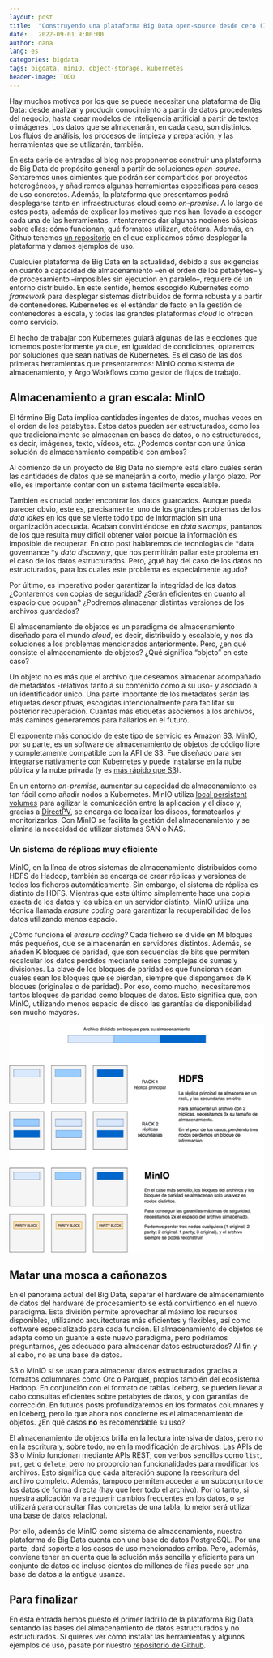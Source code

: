 ```yaml
---
layout: post
title:  "Construyendo una plataforma Big Data open-source desde cero (I): Persistencia"
date:   2022-09-01 9:00:00
author: dana
lang: es
categories: bigdata
tags: bigdata, minIO, object-storage, kubernetes
header-image: TODO
---
```


Hay muchos motivos por los que se puede necesitar una plataforma de Big Data: desde analizar y producir conocimiento a partir de datos procedentes del negocio, hasta crear modelos de inteligencia artificial a partir de textos o imágenes. Los datos que se almacenarán, en cada caso, son distintos. Los flujos de análisis, los procesos de limpieza y preparación, y las herramientas que se utilizarán, también.

En esta serie de entradas al blog nos proponemos construir una plataforma de Big Data de propósito general a partir de soluciones *open-source.* Sentaremos unos cimientos que podrán ser compartidos por proyectos heterogéneos, y añadiremos algunas herramientas específicas para casos de uso concretos. Además, la plataforma que presentamos podrá desplegarse tanto en infraestructuras cloud como *on-premise*. A lo largo de estos posts, además de explicar los motivos que nos han llevado a escoger cada una de las herramientas, intentaremos dar algunas nociones básicas sobre ellas: cómo funcionan, qué formatos utilizan, etcétera. Además, en Github tenemos [un repositorio](https://github.com/wearearima/big-data-platform) en el que explicamos cómo desplegar la plataforma y damos ejemplos de uso.

Cualquier plataforma de Big Data en la actualidad, debido a sus exigencias en cuanto a capacidad de almacenamiento –en el orden de los petabytes– y de procesamiento –imposibles sin ejecución en paralelo–, requiere de un entorno distribuido. En este sentido, hemos escogido Kubernetes como *framework* para desplegar sistemas distribuidos de forma robusta y a partir de contenedores. Kubernetes es el estándar de facto en la gestión de contenedores a escala, y todas las grandes plataformas *cloud* lo ofrecen como servicio.

El hecho de trabajar con Kubernetes guiará algunas de las elecciones que tomemos posteriormente ya que, en igualdad de condiciones, optaremos por soluciones que sean nativas de Kubernetes. Es el caso de las dos primeras herramientas que presentaremos: MinIO como sistema de almacenamiento, y Argo Workflows como gestor de flujos de trabajo.

## Almacenamiento a gran escala: MinIO

El término Big Data implica cantidades ingentes de datos, muchas veces en el orden de los petabytes. Estos datos pueden ser estructurados, como los que tradicionalmente se almacenan en bases de datos, o no estructurados, es decir, imágenes, texto, vídeos, etc. ¿Podemos contar con una única solución de almacenamiento compatible con ambos?

Al comienzo de un proyecto de Big Data no siempre está claro cuáles serán las cantidades de datos que se manejarán a corto, medio y largo plazo. Por ello, es importante contar con un sistema fácilmente escalable. 

También es crucial poder encontrar los datos guardados. Aunque pueda parecer obvio, este es, precisamente, uno de los grandes problemas de los *data lakes* en los que se vierte todo tipo de información sin una organización adecuada. Acaban convirtiéndose en *data swamps*, pantanos de los que resulta muy difícil obtener valor porque la información es imposible de recuperar. En otro post hablaremos de tecnologías de *data governance *y *data discovery*, que nos permitirán paliar este problema en el caso de los datos estructurados. Pero, ¿qué hay del caso de los datos no estructurados, para los cuales este problema es especialmente agudo?

Por último, es imperativo poder garantizar la integridad de los datos. ¿Contaremos con copias de seguridad? ¿Serán eficientes en cuanto al espacio que ocupan? ¿Podremos almacenar distintas versiones de los archivos guardados?

El almacenamiento de objetos es un paradigma de almacenamiento diseñado para el mundo *cloud*, es decir, distribuido y escalable, y nos da soluciones a los problemas mencionados anteriormente.  Pero, ¿en qué consiste el almacenamiento de objetos? ¿Qué significa “objeto” en este caso? 

Un objeto no es más que el archivo que deseamos almacenar acompañado de metadatos -relativos tanto a su contenido como a su uso- y asociado a un identificador único. Una parte importante de los metadatos serán las etiquetas descriptivas, escogidas intencionalmente para facilitar su posterior recuperación. Cuantas más etiquetas asociemos a los archivos, más caminos generaremos para hallarlos en el futuro. 

El exponente más conocido de este tipo de servicio es Amazon S3. MinIO, por su parte, es un software de almacenamiento de objetos de código libre y completamente compatible con la API de S3. Fue diseñado para ser integrarse nativamente con Kubernetes y puede instalarse en la nube pública y la nube privada (y es [más rápido que S3](https://altinity.com/blog/clickhouse-object-storage-performance-minio-vs-aws-s3)).

En un entorno *on-premise*, aumentar su capacidad de almacenamiento es tan fácil como añadir nodos a Kubernetes. MinIO utiliza [local persistent volumes](https://kubernetes.io/blog/2019/04/04/kubernetes-1.14-local-persistent-volumes-ga/#what-is-a-local-persistent-volume) para agilizar la comunicación entre la aplicación y el disco y, gracias a [DirectPV](https://blog.min.io/introducing-directpv/), se encarga de localizar los discos, formatearlos y monitorizarlos. Con MinIO se facilita la gestión del almacenamiento y se elimina la necesidad de utilizar sistemas SAN o NAS.

### Un sistema de réplicas muy eficiente

MinIO, en la línea de otros sistemas de almacenamiento distribuidos como HDFS de Hadoop, también se encarga de crear réplicas y versiones de todos los ficheros automáticamente. Sin embargo, el sistema de réplica es distinto de HDFS. Mientras que este último simplemente hace una copia exacta de los datos y los ubica en un servidor distinto, MinIO utiliza una técnica llamada *erasure coding* para garantizar la recuperabilidad de los datos utilizando menos espacio. 

¿Cómo funciona el *erasure coding?* Cada fichero se divide en M bloques más pequeños, que se almacenarán en servidores distintos. Además, se añaden K bloques de paridad, que son secuencias de bits que permiten recalcular los datos perdidos mediante series complejas de sumas y divisiones. La clave de los bloques de paridad es que funcionan sean cuales sean los bloques que se pierdan, siempre que dispongamos de K bloques (originales o de paridad). Por eso, como mucho, necesitaremos tantos bloques de paridad como bloques de datos. Esto significa que, con MinIO, utilizando menos espacio de disco las garantías de disponibilidad son mucho mayores.

![modelos-de-replica](../assets/images/../../../assets/images/2022-09-01-big-data-platform-1/replication_schemes.jpeg)

## Matar una mosca a cañonazos

En el panorama actual del Big Data, separar el hardware de almacenamiento de datos del hardware de procesamiento se está convirtiendo en el nuevo paradigma. Esta división permite aprovechar al máximo los recursos disponibles, utilizando arquitecturas más eficientes y flexibles, así como software especializado para cada función. El almacenamiento de objetos se adapta como un guante a este nuevo paradigma, pero podríamos preguntarnos, ¿es adecuado para almacenar datos estructurados? Al fin y al cabo, no es una base de datos.

S3 o MinIO sí se usan para almacenar datos estructurados gracias a formatos columnares como Orc o Parquet, propios también del ecosistema Hadoop. En conjunción con el formato de tablas Iceberg, se pueden llevar a cabo consultas eficientes sobre petabytes de datos, y con garantías de corrección. En futuros posts profundizaremos en los formatos columnares y en Iceberg, pero lo que ahora nos concierne es el almacenamiento de objetos. ¿En qué casos **no** es recomendable su uso?

El almacenamiento de objetos brilla en la lectura intensiva de datos, pero no en la escritura y, sobre todo, no en la modificación de archivos. Las APIs de S3 o Minio funcionan mediante APIs REST, con verbos sencillos como `list`, `put`, `get` o `delete`, pero no proporcionan funcionalidades para modificar los archivos. Esto significa que cada alteración supone la reescritura del archivo completo. Además, tampoco permiten acceder a un subconjunto de los datos de forma directa (hay que leer todo el archivo). Por lo tanto, si nuestra aplicación va a requerir cambios frecuentes en los datos, o se utilizará para consultar filas concretas de una tabla, lo mejor será utilizar una base de datos relacional.

Por ello, además de MinIO como sistema de almacenamiento, nuestra plataforma de Big Data cuenta con una base de datos PostgreSQL. Por una parte, dará soporte a los casos de uso mencionados arriba. Pero, además, conviene tener en cuenta que la solución más sencilla y eficiente para un conjunto de datos de incluso cientos de millones de filas puede ser una base de datos a la antigua usanza.

## Para finalizar

En esta entrada hemos puesto el primer ladrillo de la plataforma Big Data, sentando las
bases del almacenamiento de datos estructurados y no estructurados. Si quieres ver
cómo instalar las herramientas y algunos ejemplos de uso, 
pásate por nuestro [repositorio de Github](https://github.com/wearearima/big-data-platform).